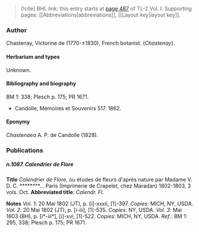 > [!cite] BHL link: this entry starts at [page 487](https://www.biodiversitylibrary.org/item/103414#page/535/mode/1up) of TL-2 Vol. I.
> Supporting pages: [[Abbreviations|abbreviations]], [[Layout key|layout key]].

### Author

Chastenay, Victorine de (1770-±1830), French botanist. (*Chastenay*).

#### Herbarium and types

Unknown.

#### Bibliography and biography

BM 1: 338; Plesch p. 175; PR 1671.
- Candolle, Mémoires et Souvenirs 517. 1862.

#### Eponymy

*Chastenaea* A. P. de Candolle (1828).

### Publications

##### n.1087. Calendrier de Flore

**Title**
*Calendrier de Flore*, ou études de fleurs d'après nature par Madame V. D. C. \*\*\*\*\*\*\*\*... Paris (Imprimerie de Crapelet, chez Maradan) 1802-1803, 3 vols. Oct.
**Abbreviated title**: *Calendr. Fl.*

**Notes**
*Vol. 1*: 20 Mai 1802 (JT), p. \[i\]-xxxii, \[1\]-397. *Copies*: MICH, NY, USDA.
*Vol. 2*: 20 Mai 1802 (JT), p. \[i-iii\], \[1\]-535. *Copies*: NY, USDA.
*Vol. 3*: Mai 1803 (BH), p. \[i\*-iii\*\], \[i\]-xvi, \[1\]-522. *Copies*: MICH, NY, USDA.
*Ref*.: BM 1: 295, 338; Plesch p. 175; PR 1671.


